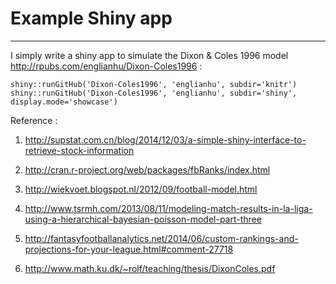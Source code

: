# Example Shiny app
---------------------
I simply write a shiny app to simulate the Dixon & Coles 1996 model <http://rpubs.com/englianhu/Dixon-Coles1996> :

```{r}
shiny::runGitHub('Dixon-Coles1996', 'englianhu', subdir='knitr')
shiny::runGitHub('Dixon-Coles1996', 'englianhu', subdir='shiny', display.mode='showcase')
```

Reference :

1) http://supstat.com.cn/blog/2014/12/03/a-simple-shiny-interface-to-retrieve-stock-information

2) http://cran.r-project.org/web/packages/fbRanks/index.html

3) http://wiekvoet.blogspot.nl/2012/09/football-model.html

4) http://www.tsrmh.com/2013/08/11/modeling-match-results-in-la-liga-using-a-hierarchical-bayesian-poisson-model-part-three

5) http://fantasyfootballanalytics.net/2014/06/custom-rankings-and-projections-for-your-league.html#comment-27718

6) http://www.math.ku.dk/~rolf/teaching/thesis/DixonColes.pdf


